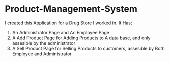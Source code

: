 # Product-Management-System
I created this Application for a Drug Store I worked in. 
It Has;
  1. An Administrator Page and An Employee Page
  2. A Add Product Page for Adding Products to A data base, and only assesible by the administrator
  3. A Sell Product Page for Selling Products to customers, assesible by Both Employee and Administrator
